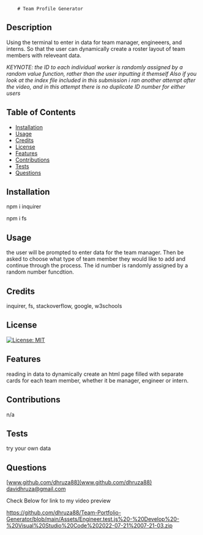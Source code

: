 
        # Team Profile Generator

## Description
Using the terminal to enter in data for team manager, engineeers, and interns. So that the user can dynamically create a roster layout of team members with releveant data.

*KEYNOTE: the ID to each individual worker is randomly assigned by a random value function, rather than the user inputting it themself*
*Also if you look at the index file included in this submission i ran another attempt after the video, and in this attempt there is no duplicate ID number for either users*

## Table of Contents

- [Installation](#installation)
- [Usage](#usage)
- [Credits](#credits)
- [License](#license)
- [Features](#features)
- [Contributions](#contributions)
- [Tests](#tests)
- [Questions](#questions)


## Installation
npm i inquirer

npm i fs

## Usage
the user will be prompted to enter data for the team manager. Then be asked to choose what type of team member they would like to add and continue through the process. The id number is randomly assigned by a random number funcdtion.

## Credits
inquirer,
fs,
stackoverflow,
google,
w3schools

## License
[![License: MIT](https://img.shields.io/badge/License-MIT-yellow.svg)](https://opensource.org/licenses/MIT)


## Features
reading in data to dynamically create an html page filled with separate cards for each team member, whether it be manager, engineer or intern.

## Contributions
n/a

## Tests
try your own data

## Questions
[www.github.com/dhruza88](www.github.com/dhruza88) <br />
davidhruza@gmail.com


Check Below for link to my video preview

https://github.com/dhruza88/Team-Portfolio-Generator/blob/main/Assets/Engineer.test.js%20-%20Develop%20-%20Visual%20Studio%20Code%202022-07-21%2007-21-03.zip
